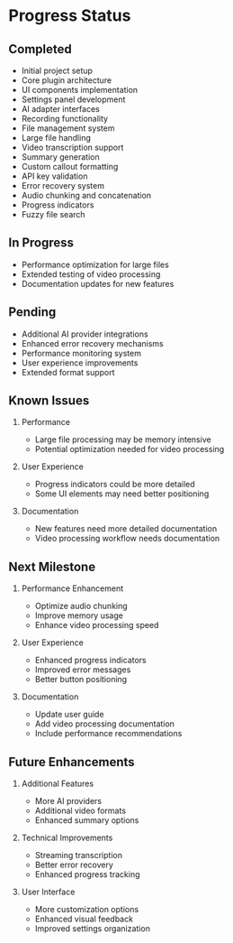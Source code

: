 # Progress Status

## Completed
- Initial project setup
- Core plugin architecture
- UI components implementation
- Settings panel development
- AI adapter interfaces
- Recording functionality
- File management system
- Large file handling
- Video transcription support
- Summary generation
- Custom callout formatting
- API key validation
- Error recovery system
- Audio chunking and concatenation
- Progress indicators
- Fuzzy file search

## In Progress
- Performance optimization for large files
- Extended testing of video processing
- Documentation updates for new features

## Pending
- Additional AI provider integrations
- Enhanced error recovery mechanisms
- Performance monitoring system
- User experience improvements
- Extended format support

## Known Issues
1. Performance
   - Large file processing may be memory intensive
   - Potential optimization needed for video processing

2. User Experience
   - Progress indicators could be more detailed
   - Some UI elements may need better positioning

3. Documentation
   - New features need more detailed documentation
   - Video processing workflow needs documentation

## Next Milestone
1. Performance Enhancement
   - Optimize audio chunking
   - Improve memory usage
   - Enhance video processing speed

2. User Experience
   - Enhanced progress indicators
   - Improved error messages
   - Better button positioning

3. Documentation
   - Update user guide
   - Add video processing documentation
   - Include performance recommendations

## Future Enhancements
1. Additional Features
   - More AI providers
   - Additional video formats
   - Enhanced summary options

2. Technical Improvements
   - Streaming transcription
   - Better error recovery
   - Enhanced progress tracking

3. User Interface
   - More customization options
   - Enhanced visual feedback
   - Improved settings organization

